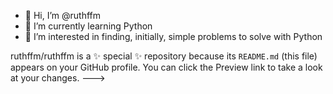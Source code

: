 - 👋 Hi, I’m @ruthffm
- 🌱 I’m currently learning Python
- 👀 I’m interested in finding, initially, simple problems to solve with Python

ruthffm/ruthffm is a ✨ special ✨ repository because its `README.md` (this file) appears on your GitHub profile.
You can click the Preview link to take a look at your changes.
--->
